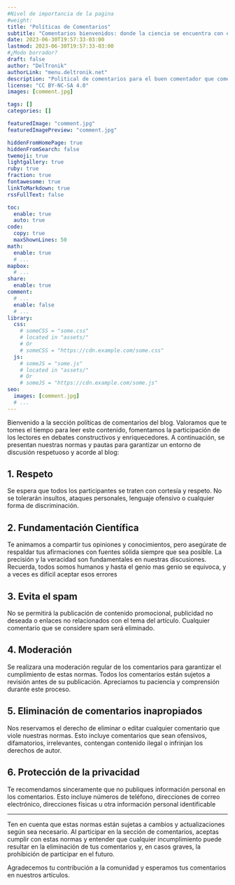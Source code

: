 ```yaml
---
#Nivel de importancia de la pagina
#weight:
title: "Políticas de Comentarios"
subtitle: "Comentarios bienvenidos: donde la ciencia se encuentra con el respeto (y con el occasional 'troll' arrepentido"
date: 2023-06-30T19:57:33-03:00
lastmod: 2023-06-30T19:57:33-03:00
#¿Modo borrador?
draft: false
author: "DelTronik"
authorLink: "menu.deltronik.net"
description: "Political de comentarios para el buen comentador que comenta"
license: "CC BY-NC-SA 4.0"
images: [comment.jpg]

tags: []
categories: []

featuredImage: "comment.jpg"
featuredImagePreview: "comment.jpg"

hiddenFromHomePage: true
hiddenFromSearch: false
twemoji: true
lightgallery: true
ruby: true
fraction: true
fontawesome: true
linkToMarkdown: true
rssFullText: false

toc:
  enable: true
  auto: true
code:
  copy: true
  maxShownLines: 50
math:
  enable: true
  # ...
mapbox:
  # ...
share:
  enable: true
comment:
  # ...
  enable: false
  # ...
library:
  css:
    # someCSS = "some.css"
    # located in "assets/"
    # Or
    # someCSS = "https://cdn.example.com/some.css"
  js:
    # someJS = "some.js"
    # located in "assets/"
    # Or
    # someJS = "https://cdn.example.com/some.js"
seo:
  images: [comment.jpg]
  # ...
---
```

Bienvenido a la sección políticas de comentarios del blog. Valoramos que te tomes el tiempo para leer este contenido, fomentamos la participación de los lectores en debates constructivos y enriquecedores. A continuación, se presentan nuestras normas y pautas para garantizar un entorno de discusión respetuoso y acorde al blog:
<!--more-->

## 1. Respeto
 Se espera que todos los participantes se traten con cortesía y respeto. No se tolerarán insultos, ataques personales, lenguaje ofensivo o cualquier forma de discriminación.

## 2. Fundamentación Científica
 Te animamos a compartir tus opiniones y conocimientos, pero asegúrate de respaldar tus afirmaciones con fuentes sólida siempre que sea posible. La precisión y la veracidad son fundamentales en nuestras discusiones.
 Recuerda, todos somos humanos y hasta el genio mas genio se equivoca, y a veces es difícil aceptar esos errores

## 3. Evita el spam
 No se permitirá la publicación de contenido promocional, publicidad no deseada o enlaces no relacionados con el tema del artículo. Cualquier comentario que se considere spam será eliminado.

## 4. Moderación
 Se realizara una moderación regular de los comentarios para garantizar el cumplimiento de estas normas. Todos los comentarios están sujetos a revisión antes de su publicación. Apreciamos tu paciencia y comprensión durante este proceso.

## 5. Eliminación de comentarios inapropiados
 Nos reservamos el derecho de eliminar o editar cualquier comentario que viole nuestras normas. Esto incluye comentarios que sean ofensivos, difamatorios, irrelevantes, contengan contenido ilegal o infrinjan los derechos de autor.

## 6. Protección de la privacidad
 Te recomendamos sinceramente que no publiques información personal en los comentarios. Esto incluye números de teléfono, direcciones de correo electrónico, direcciones físicas u otra información personal identificable

---------------------------------------------------------------------------

Ten en cuenta que estas normas están sujetas a cambios y actualizaciones según sea necesario. Al participar en la sección de comentarios, aceptas cumplir con estas normas y entender que cualquier incumplimiento puede resultar en la eliminación de tus comentarios y, en casos graves, la prohibición de participar en el futuro.

Agradecemos tu contribución a la comunidad y esperamos tus comentarios en nuestros artículos.

